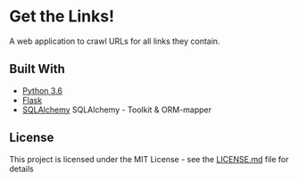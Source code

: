# Get the Links! 
A web application to crawl URLs for all links they contain.

## Built With

* [Python 3.6](https://www.python.org/downloads/release/python-360/)
* [Flask](https://pypi.org/project/Flask/0.11/)
* [SQLAlchemy](https://www.sqlalchemy.org/) SQLAlchemy - Toolkit & ORM-mapper


## License

This project is licensed under the MIT License - see the [LICENSE.md](LICENSE.md) file for details

